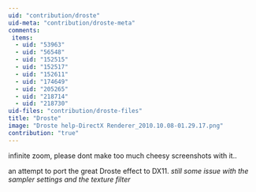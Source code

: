 ```yaml
---
uid: "contribution/droste"
uid-meta: "contribution/droste-meta"
comments: 
 items: 
  - uid: "53963"
  - uid: "56548"
  - uid: "152515"
  - uid: "152517"
  - uid: "152611"
  - uid: "174649"
  - uid: "205265"
  - uid: "218714"
  - uid: "218730"
uid-files: "contribution/droste-files"
title: "Droste"
image: "Droste help-DirectX Renderer_2010.10.08-01.29.17.png"
contribution: "true"
---
```


infinite zoom, please dont make too much cheesy screenshots with it..

an attempt to port the great Droste effect to DX11.
*still some issue with the sampler settings and the texture filter*


